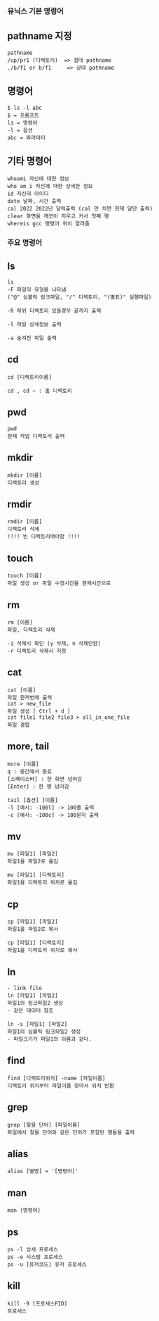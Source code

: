 ### 유닉스 기본 명령어

## pathname 지정
```
pathname
/up/pr1 (디렉토리)  => 절대 pathname
./b/f1 or b/f1     => 상대 pathname
```

## 명령어
```
$ ls -l abc
$ = 프롬프트
ls = 명령어
-l = 옵션
abc = 파라미터
```

## 기타 명령어
```
whoami 자신에 대한 정보
who am i 자신에 대한 상세한 정보
id 자신의 아이디
date 날짜, 시간 출력
cal 2022 2022년 달력출력 (cal 만 치면 현재 달만 출력)
clear 화면을 깨끗이 지우고 커서 첫째 행
whereis gcc 명령어 위치 알려줌
```

### 주요 명령어

## ls
```
ls 
-F 파일의 유형을 나타냄
("@" 심볼릭 링크파일, "/" 디렉토리, "(별표)" 실행파일)

-R 하위 디렉토리 있을경우 끝까지 출력

-l 파일 상세정보 출력

-a 숨겨진 파일 출력
```

## cd
```
cd [디렉토리이름]

cd , cd ~ : 홈 디렉토리
```

## pwd
```
pwd 
현재 작업 디렉토리 출력
```

## mkdir
```
mkdir [이름]
디렉토리 생성
```

## rmdir
```
rmdir [이름]
디렉토리 삭제
!!!! 빈 디렉토리여야함 !!!!
```

## touch
```
touch [이름]
파일 생성 or 파일 수정시간을 현재시간으로
```

## rm
```
rm [이름]
파일, 디렉토리 삭제

-i 삭제시 확인 (y 삭제, n 삭제안함)
-r 디렉토리 삭제시 지정
```

## cat
```
cat [이름]
파일 한꺼번에 출력
cat > new_file
파일 생성 [ Ctrl + d ]
cat file1 file2 file3 > all_in_one_file
파일 결합
```

## more, tail
```
more [이름]
q : 중간에서 종료
[스페이스바] : 한 화면 넘어감
[Enter] : 한 행 넘어감

tail [옵션] [이름]
-l [예시: -100l] -> 100줄 출력
-c [예시: -100c] -> 100문자 출력
```

## mv
```
mv [파일1] [파일2]
파일1을 파일2로 옮김

mv [파일1] [디렉토리]
파일1을 디렉토리 위치로 옮김

```

## cp
```
cp [파일1] [파일2]
파일1을 파일2로 복사

cp [파일1] [디렉토리]
파일1을 디렉토리 위치로 복사
```

## ln
```
- link file
ln [파일1] [파일2]
파일1의 링크파일2 생성
- 같은 데이터 참조

ln -s [파일1] [파일2]
파일1의 심볼릭 링크파일2 생성
- 파일크기가 파일1의 이름과 같다.
```

## find
```
find [디렉토리위치] -name [파일이름]
디렉토리 위치부터 파일이름 찾아서 위치 반환
```

## grep
```
grep [찾을 단어] [파일이름]
파일에서 찾을 단어와 같은 단어가 포함된 행들을 출력
```

## alias 
```
alias [별명] = '[명령어]'
```

## man
```
man [명령어] 
```

## ps
```
ps -l 상세 프로세스
ps -e 시스템 프로세스
ps -u [유저코드] 유저 프로세스
```

## kill
```
kill -9 [프로세스PID]
프로세스 
```
